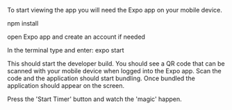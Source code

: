 To start viewing the app you will need the Expo app on your mobile device. 

npm install 

open Expo app and create an account if needed

In the terminal type and enter: expo start

This should start the developer build. You should see a QR code that can be scanned with your mobile device when
logged into the Expo app. Scan the code and the application should start bundling. Once bundled 
the application should appear on the screen. 

Press the 'Start Timer' button and watch the 'magic' happen.


